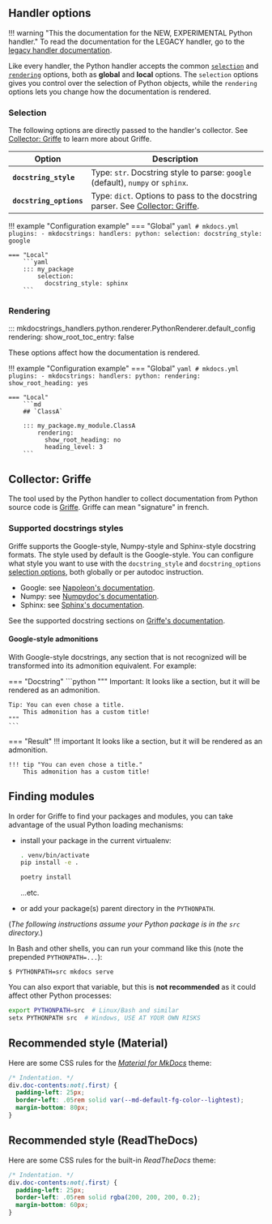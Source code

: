 ## Handler options

!!! warning "This the documentation for the NEW, EXPERIMENTAL Python handler."
    To read the documentation for the LEGACY handler,
    go to the [legacy handler documentation](https://mkdocstrings.github.io/python-legacy).

Like every handler, the Python handler accepts the common
[`selection`](#selection) and [`rendering`](#rendering) options,
both as **global** and **local** options.
The `selection` options gives you control over the selection of Python objects,
while the `rendering` options lets you change how the documentation is rendered.

### Selection

The following options are directly passed to the handler's collector.
See [Collector: Griffe](#collector-griffe) to learn more about Griffe.

Option | Description
------ | -----------
**`docstring_style`** | Type: `str`. Docstring style to parse: `google` (default), `numpy` or `sphinx`.
**`docstring_options`** | Type: `dict`. Options to pass to the docstring parser. See [Collector: Griffe](#collector-griffe).

!!! example "Configuration example"
    === "Global"
        ```yaml
        # mkdocs.yml
        plugins:
          - mkdocstrings:
              handlers:
                python:
                  selection:
                    docstring_style: google
        ```
        
    === "Local"
        ```yaml
        ::: my_package
            selection:
              docstring_style: sphinx
        ```
    
### Rendering

::: mkdocstrings_handlers.python.renderer.PythonRenderer.default_config
    rendering:
      show_root_toc_entry: false

These options affect how the documentation is rendered.

!!! example "Configuration example"
    === "Global"
        ```yaml
        # mkdocs.yml
        plugins:
          - mkdocstrings:
              handlers:
                python:
                  rendering:
                    show_root_heading: yes
        ```
        
    === "Local"
        ```md
        ## `ClassA`

        ::: my_package.my_module.ClassA
            rendering:
              show_root_heading: no
              heading_level: 3
        ```

## Collector: Griffe

The tool used by the Python handler to collect documentation from Python source code
is [Griffe](https://mkdocstrings.github.io/griffe). Griffe can mean "signature" in french.

### Supported docstrings styles

Griffe supports the Google-style, Numpy-style and Sphinx-style docstring formats.
The style used by default is the Google-style.
You can configure what style you want to use with
the `docstring_style` and `docstring_options` [selection options](#selection),
both globally or per autodoc instruction.

- Google: see [Napoleon's documentation](https://sphinxcontrib-napoleon.readthedocs.io/en/latest/example_google.html).
- Numpy: see [Numpydoc's documentation](https://numpydoc.readthedocs.io/en/latest/format.html).
- Sphinx: see [Sphinx's documentation](https://sphinx-rtd-tutorial.readthedocs.io/en/latest/docstrings.html).

See the supported docstring sections on [Griffe's documentation](https://mkdocstrings.github.io/griffe/docstrings/).

#### Google-style admonitions

With Google-style docstrings, any section that is not recognized will be transformed into its admonition equivalent.
For example:

=== "Docstring"
    ```python
    """
    Important:
        It looks like a section, but it will be rendered as an admonition.

    Tip: You can even chose a title.
        This admonition has a custom title!
    """
    ```
    
=== "Result"
    !!! important
        It looks like a section, but it will be rendered as an admonition.

    !!! tip "You can even chose a title."
        This admonition has a custom title!

## Finding modules

In order for Griffe to find your packages and modules,
you can take advantage of the usual Python loading mechanisms:

- install your package in the current virtualenv:
    ```bash
    . venv/bin/activate
    pip install -e .
    ```
  
    ```bash
    poetry install
    ```
  
    ...etc.
    
- or add your package(s) parent directory in the `PYTHONPATH`.
  
(*The following instructions assume your Python package is in the `src` directory.*)

In Bash and other shells, you can run your command like this
(note the prepended `PYTHONPATH=...`):

```console
$ PYTHONPATH=src mkdocs serve
```

You can also export that variable,
but this is **not recommended** as it could affect other Python processes:

```bash
export PYTHONPATH=src  # Linux/Bash and similar
setx PYTHONPATH src  # Windows, USE AT YOUR OWN RISKS
```

## Recommended style (Material)

Here are some CSS rules for the
[*Material for MkDocs*](https://squidfunk.github.io/mkdocs-material/) theme:

```css
/* Indentation. */
div.doc-contents:not(.first) {
  padding-left: 25px;
  border-left: .05rem solid var(--md-default-fg-color--lightest);
  margin-bottom: 80px;
}
```

## Recommended style (ReadTheDocs)

Here are some CSS rules for the built-in *ReadTheDocs* theme:

```css
/* Indentation. */
div.doc-contents:not(.first) {
  padding-left: 25px;
  border-left: .05rem solid rgba(200, 200, 200, 0.2);
  margin-bottom: 60px;
}
```
